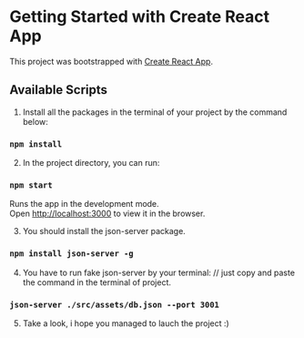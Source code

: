 # Getting Started with Create React App

This project was bootstrapped with [Create React App](https://github.com/facebook/create-react-app).

## Available Scripts

1) Install all the packages in the terminal of your project by the command below:

### `npm install`

2) In the project directory, you can run:

### `npm start`

Runs the app in the development mode.\
Open [http://localhost:3000](http://localhost:3000) to view it in the browser.

3) You should install the json-server package.

### `npm install json-server -g`

4) You have to run fake json-server by your terminal: // just copy and paste the command in the terminal of project.

### `json-server ./src/assets/db.json --port 3001`

5) Take a look, i hope you managed to lauch the project :)
